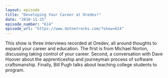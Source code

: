 ```yaml
---
layout: episode
title: "Developing Your Career at Oredev!"
date: "2010-11-25"
episode_number: "614"
episode_url: "https://www.dotnetrocks.com/?show=614"
---
```


This show is three interviews recorded at Oredev, all around thoughts to expand your career and education. The first is from Michael Norton, discussing taking control of your career. Second, a conversation with Dave Hoover about the apprenticeship and journeyman process of software craftsmanship. Finally, Bill Pugh talks about teaching college students to program.
